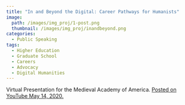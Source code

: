 ```yaml
---
title: "In and Beyond the Digital: Career Pathways for Humanists"
image: 
  path: /images/img_proj/1-post.png
  thumbnail: /images/img_proj/inandbeyond.png
categories:
  - Public Speaking
tags:
  - Higher Education
  - Graduate School
  - Careers
  - Advocacy
  - Digital Humanities
---
```


Virtual Presentation for the Medieval Academy of America.
[Posted on YouTube May 14, 2020.](https://www.youtube.com/watch?v=vRpuI1Yegms)